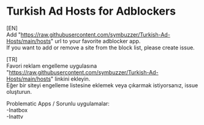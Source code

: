 # Turkish Ad Hosts for Adblockers  
  
[EN]  
Add "https://raw.githubusercontent.com/symbuzzer/Turkish-Ad-Hosts/main/hosts" url to your favorite adblocker app.  
If you want to add or remove a site from the block list, please create issue.  
  
[TR]  
Favori reklam engelleme uygulasına "https://raw.githubusercontent.com/symbuzzer/Turkish-Ad-Hosts/main/hosts" linkini ekleyin.  
Eğer bir siteyi engelleme listesine eklemek veya çıkarmak istiyorsanız, issue oluşturun.  
  
Problematic Apps / Sorunlu uygulamalar:  
-Inatbox  
-Inattv  
